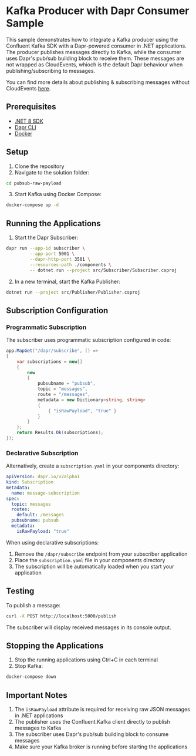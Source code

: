 # Kafka Producer with Dapr Consumer Sample

This sample demonstrates how to integrate a Kafka producer using the Confluent Kafka SDK with a Dapr-powered consumer in .NET applications. The producer publishes messages directly to Kafka, while the consumer uses Dapr's pub/sub building block to receive them. These messages are not wrapped as CloudEvents, whioch is the default Dapr behaviour when publishing/subscribing to messages. 

You can find more details about publishing & subscribing messages without CloudEvents [here](https://docs.dapr.io/developing-applications/building-blocks/pubsub/pubsub-raw).

## Prerequisites

- [.NET 8 SDK](https://dotnet.microsoft.com/download)
- [Dapr CLI](https://docs.dapr.io/getting-started/install-dapr-cli/)
- [Docker](https://www.docker.com/products/docker-desktop)

## Setup

1. Clone the repository
2. Navigate to the solution folder:

```bash
cd pubsub-raw-payload
```

3. Start Kafka using Docker Compose:

```bash
docker-compose up -d
```

## Running the Applications

1. Start the Dapr Subscriber:

```bash
dapr run --app-id subscriber \
         --app-port 5001 \
         --dapr-http-port 3501 \
         --resources-path ./components \
         -- dotnet run --project src/Subscriber/Subscriber.csproj
```

2. In a new terminal, start the Kafka Publisher:

```bash
dotnet run --project src/Publisher/Publisher.csproj
```

## Subscription Configuration

### Programmatic Subscription

The subscriber uses programmatic subscription configured in code:

```csharp
app.MapGet("/dapr/subscribe", () =>
{
    var subscriptions = new[]
    {
        new
        {
            pubsubname = "pubsub",
            topic = "messages",
            route = "/messages",
            metadata = new Dictionary<string, string>
            {
                { "isRawPayload", "true" }
            }
        }
    };
    return Results.Ok(subscriptions);
});
```

### Declarative Subscription

Alternatively, create a `subscription.yaml` in your components directory:

```yaml
apiVersion: dapr.io/v2alpha1
kind: Subscription
metadata:
  name: message-subscription
spec:
  topic: messages
  routes:
    default: /messages
  pubsubname: pubsub
  metadata:
    isRawPayload: "true"
```

When using declarative subscriptions:

1. Remove the `/dapr/subscribe` endpoint from your subscriber application
2. Place the `subscription.yaml` file in your components directory
3. The subscription will be automatically loaded when you start your application

## Testing

To publish a message:

```bash
curl -X POST http://localhost:5000/publish
```

The subscriber will display received messages in its console output.

## Stopping the Applications

1. Stop the running applications using Ctrl+C in each terminal
2. Stop Kafka:

```bash
docker-compose down
```

## Important Notes

1. The `isRawPayload` attribute is required for receiving raw JSON messages in .NET applications
2. The publisher uses the Confluent.Kafka client directly to publish messages to Kafka
3. The subscriber uses Dapr's pub/sub building block to consume messages
4. Make sure your Kafka broker is running before starting the applications